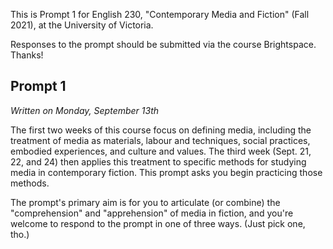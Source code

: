 This is Prompt 1 for English 230, "Contemporary Media and Fiction" (Fall 2021), at the University of Victoria. 

Responses to the prompt should be submitted via the course Brightspace. Thanks! 

## Prompt 1

*Written on Monday, September 13th*

The first two weeks of this course focus on defining media, including the treatment of media as materials, labour and techniques, social practices, embodied experiences, and culture and values. The third week (Sept. 21, 22, and 24) then applies this treatment to specific methods for studying media in contemporary fiction. This prompt asks you begin practicing those methods. 

The prompt's primary aim is for you to articulate (or combine) the "comprehension" and "apprehension" of media in fiction, and you're welcome to respond to the prompt in one of three ways. (Just pick one, tho.)
